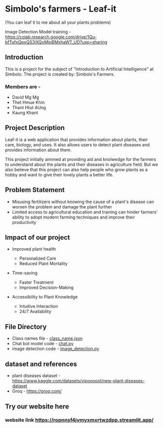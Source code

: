 # Simbolo's farmers - Leaf-it

(You can leaf it to me about all your plants problems)

Image Detection Model training - <https://colab.research.google.com/drive/1Qu-bfTufxQpxQS3jXQvMjpBMxhaWT_UD?usp=sharing>

## Introduction

This is a project for the subject of "Introduction to Artificial Intelligence" at Simbolo. The project is created by: Simbolo's Farmers.

### Members are -

- David Mg Mg
- Thet Hmue Khin
- Thant Htut AUng
- Kaung Khant

## Project Description

Leaf-it is a web application that provides information about plants, their care, biology, and uses. It also allows users to detect plant diseases and provides information about them.

This project initially aimmed at providing aid and knolwedge for the farmers to understand about the plants and their diseases in agriculture field. But we also believe that this project can also help people who grow plants as a hobby and want to give their lovely plants a better life.

## Problem Statement

- Misusing fertilizers without knowing the cause of a plant's disease can worsen the problem and damage the plant further
- Limited access to agricultural education and training can hinder farmers' ability to adopt modern farming techniques and improve their productivity

## Impact of our project
- Improved plant health
  - Personalized Care
  - Reduced Plant Mortality


- Time-saving
  - Faster Treatment
  - Improved Decision-Making


- Accessibility to Plant Knowledge
   - Intuitive Interaction
   - 24/7 Availability


## File Directory

- Class names file - [class_name.json](class_names.json)
- Chat bot model code - [chat.py](chat.py)
- image detection code - [image_detection.py](image_detection.py)

## dataset and references

- plant diseases dataset - <https://www.kaggle.com/datasets/vipoooool/new-plant-diseases-dataset>
- Groq - <https://groq.com/>


## Try our website here

### website link <https://ropnnsf4jvmyxmxrtwzdpp.streamlit.app/>

